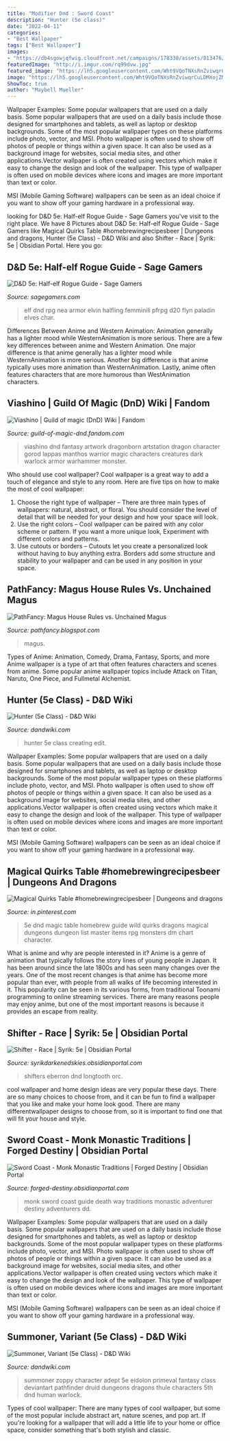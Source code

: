 ```yaml
---
title: "Modifier Dnd : Sword Coast"
description: "Hunter (5e class)"
date: "2022-04-11"
categories:
- "Best Wallpaper"
tags: ["Best Wallpaper"]
images:
- "https://db4sgowjqfwig.cloudfront.net/campaigns/178338/assets/813476/shifter.jpg?1514782345"
featuredImage: "http://i.imgur.com/rq99dvw.jpg"
featured_image: "https://lh5.googleusercontent.com/Wht9VQoTNXsRnZviwqrCuLDMXojZMQfJ4GRM6_sO3ke-o5KSl4PnWPO2CUJaPOfGmXP4ihvk8VYp7dMXw2eMn5YDJ83NIW1SYKuzK-VU4nOq6DDuPCzsXqP4RwtMVefAEVVlc8GE"
image: "https://lh5.googleusercontent.com/Wht9VQoTNXsRnZviwqrCuLDMXojZMQfJ4GRM6_sO3ke-o5KSl4PnWPO2CUJaPOfGmXP4ihvk8VYp7dMXw2eMn5YDJ83NIW1SYKuzK-VU4nOq6DDuPCzsXqP4RwtMVefAEVVlc8GE"
ShowToc: true
author: "Maybell Mueller"
---
```



Wallpaper Examples: Some popular wallpapers that are used on a daily basis.
Some popular wallpapers that are used on a daily basis include those designed for smartphones and tablets, as well as laptop or desktop backgrounds. Some of the most popular wallpaper types on these platforms include photo, vector, and MSI. 
Photo wallpaper is often used to show off photos of people or things within a given space. It can also be used as a background image for websites, social media sites, and other applications.Vector wallpaper is often created using vectors which make it easy to change the design and look of the wallpaper. This type of wallpaper is often used on mobile devices where icons and images are more important than text or color. 

MSI (Mobile Gaming Software) wallpapers can be seen as an ideal choice if you want to show off your gaming hardware in a professional way.

	

		
looking for D&amp;D 5e: Half-elf Rogue Guide - Sage Gamers you've visit to the right place. We have 8 Pictures about D&amp;D 5e: Half-elf Rogue Guide - Sage Gamers like Magical Quirks Table #homebrewingrecipesbeer | Dungeons and dragons, Hunter (5e Class) - D&amp;D Wiki and also Shifter - Race | Syrik: 5e | Obsidian Portal. Here you go:
		
    
## D&amp;D 5e: Half-elf Rogue Guide - Sage Gamers

<img loading=lazy src="https://lh5.googleusercontent.com/Wht9VQoTNXsRnZviwqrCuLDMXojZMQfJ4GRM6_sO3ke-o5KSl4PnWPO2CUJaPOfGmXP4ihvk8VYp7dMXw2eMn5YDJ83NIW1SYKuzK-VU4nOq6DDuPCzsXqP4RwtMVefAEVVlc8GE" onerror="this.onerror=null;this.src='https://tse1.mm.bing.net/th?id=OIP.lUfHJzfpwiZq06MS6pjEQQHaKe&amp;pid=15.1';" alt="D&amp;D 5e: Half-elf Rogue Guide - Sage Gamers">

_Source: sagegamers.com_

>elf dnd rpg nea armor elvin halfling femminili pfrpg d20 flyn paladin elves char. 

	

Differences Between Anime and Western Animation: Animation generally has a lighter mood while WesternAnimation is more serious.
There are a few key differences between anime and Western Animation. One major difference is that anime generally has a lighter mood while WesternAnimation is more serious. Another big difference is that anime typically uses more animation than WesternAnimation. Lastly, anime often features characters that are more humorous than WestAnimation characters.

    
## Viashino | Guild Of Magic (DnD) Wiki | Fandom

<img loading=lazy src="https://vignette.wikia.nocookie.net/guild-of-magic-dnd/images/1/14/Viashino.jpg/revision/latest/scale-to-width-down/326?cb=20181124002531" onerror="this.onerror=null;this.src='https://tse3.mm.bing.net/th?id=OIP.3WIrGdqzDaBR1E9x7usbdQAAAA&amp;pid=15.1';" alt="Viashino | Guild of magic (DnD) Wiki | Fandom">

_Source: guild-of-magic-dnd.fandom.com_

>viashino dnd fantasy artwork dragonborn artstation dragon character gorod lappas manthos warrior magic characters creatures dark warlock armor warhammer monster. 

	

Who should use cool wallpaper?
Cool wallpaper is a great way to add a touch of elegance and style to any room. Here are five tips on how to make the most of cool wallpaper: 
1) Choose the right type of wallpaper – There are three main types of wallpapers: natural, abstract, or floral. You should consider the level of detail that will be needed for your design and how your space will look. 
2) Use the right colors – Cool wallpaper can be paired with any color scheme or pattern. If you want a more unique look, Experiment with different colors and patterns. 
3) Use cutouts or borders – Cutouts let you create a personalized look without having to buy anything extra. Borders add some structure and stability to your wallpaper and can be used in any position in your space.

    
## PathFancy: Magus House Rules Vs. Unchained Magus

<img loading=lazy src="http://4.bp.blogspot.com/-S5hwaUXAWxM/VmZRn2Vpf-I/AAAAAAAAEEg/Sd_3G9qITM0/s1600/magus.jpg" onerror="this.onerror=null;this.src='https://tse1.mm.bing.net/th?id=OIP.oMZDJiTa6Y54DsEuBWGAIwHaLH&amp;pid=15.1';" alt="PathFancy: Magus House Rules vs. Unchained Magus">

_Source: pathfancy.blogspot.com_

>magus. 

	

Types of Anime: Animation, Comedy, Drama, Fantasy, Sports, and more
Anime wallpaper is a type of art that often features characters and scenes from anime. Some popular anime wallpaper topics include Attack on Titan, Naruto, One Piece, and Fullmetal Alchemist.

    
## Hunter (5e Class) - D&amp;D Wiki

<img loading=lazy src="http://i.imgur.com/rq99dvw.jpg" onerror="this.onerror=null;this.src='https://tse2.mm.bing.net/th?id=OIP.qiVKgNmx0qOTFWYRRRFhAwHaLH&amp;pid=15.1';" alt="Hunter (5e Class) - D&amp;D Wiki">

_Source: dandwiki.com_

>hunter 5e class creating edit. 

	

Wallpaper Examples: Some popular wallpapers that are used on a daily basis.
Some popular wallpapers that are used on a daily basis include those designed for smartphones and tablets, as well as laptop or desktop backgrounds. Some of the most popular wallpaper types on these platforms include photo, vector, and MSI. 
Photo wallpaper is often used to show off photos of people or things within a given space. It can also be used as a background image for websites, social media sites, and other applications.Vector wallpaper is often created using vectors which make it easy to change the design and look of the wallpaper. This type of wallpaper is often used on mobile devices where icons and images are more important than text or color. 

MSI (Mobile Gaming Software) wallpapers can be seen as an ideal choice if you want to show off your gaming hardware in a professional way.

    
## Magical Quirks Table #homebrewingrecipesbeer | Dungeons And Dragons

<img loading=lazy src="https://i.pinimg.com/736x/07/bb/b3/07bbb34ed2d70479439ba89eb22f5e3f.jpg" onerror="this.onerror=null;this.src='https://tse3.mm.bing.net/th?id=OIP.8PMeNjTpqWkCLj96lqM6KAHaKe&amp;pid=15.1';" alt="Magical Quirks Table #homebrewingrecipesbeer | Dungeons and dragons">

_Source: in.pinterest.com_

>5e dnd magic table homebrew guide wild quirks dragons magical dungeons dungeon list master items rpg monsters dm chart character. 

	

What is anime and why are people interested in it?
Anime is a genre of animation that typically follows the story lines of young people in Japan. It has been around since the late 1800s and has seen many changes over the years. One of the most recent changes is that anime has become more popular than ever, with people from all walks of life becoming interested in it. This popularity can be seen in its various forms, from traditional Toonami programming to online streaming services. There are many reasons people may enjoy anime, but one of the most important reasons is because it provides an escape from reality.

    
## Shifter - Race | Syrik: 5e | Obsidian Portal

<img loading=lazy src="https://db4sgowjqfwig.cloudfront.net/campaigns/178338/assets/813476/shifter.jpg?1514782345" onerror="this.onerror=null;this.src='https://tse2.mm.bing.net/th?id=OIP.9Ar03IrWdNNSzOd5DipkFgAAAA&amp;pid=15.1';" alt="Shifter - Race | Syrik: 5e | Obsidian Portal">

_Source: syrikdarkenedskies.obsidianportal.com_

>shifters eberron dnd longtooth orc. 

	

cool wallpaper and home design ideas are very popular these days. There are so many choices to choose from, and it can be fun to find a wallpaper that you like and make your home look good. There are many differentwallpaper designs to choose from, so it is important to find one that will fit your house and style.

    
## Sword Coast - Monk Monastic Traditions | Forged Destiny | Obsidian Portal

<img loading=lazy src="https://db4sgowjqfwig.cloudfront.net/campaigns/128661/assets/570175/sc_monk.jpg?1458335225" onerror="this.onerror=null;this.src='https://tse4.mm.bing.net/th?id=OIP.7KMFJDKWRD6_XIltb2KRggHaM0&amp;pid=15.1';" alt="Sword Coast - Monk Monastic Traditions | Forged Destiny | Obsidian Portal">

_Source: forged-destiny.obsidianportal.com_

>monk sword coast guide death way traditions monastic adventurer destiny adventurers dd. 

	

Wallpaper Examples: Some popular wallpapers that are used on a daily basis.
Some popular wallpapers that are used on a daily basis include those designed for smartphones and tablets, as well as laptop or desktop backgrounds. Some of the most popular wallpaper types on these platforms include photo, vector, and MSI. 
Photo wallpaper is often used to show off photos of people or things within a given space. It can also be used as a background image for websites, social media sites, and other applications.Vector wallpaper is often created using vectors which make it easy to change the design and look of the wallpaper. This type of wallpaper is often used on mobile devices where icons and images are more important than text or color. 

MSI (Mobile Gaming Software) wallpapers can be seen as an ideal choice if you want to show off your gaming hardware in a professional way.

    
## Summoner, Variant (5e Class) - D&amp;D Wiki

<img loading=lazy src="https://i.imgur.com/UFd43hn.jpg" onerror="this.onerror=null;this.src='https://tse2.mm.bing.net/th?id=OIP.GMvcuZotiUiP5qO0n3baGQHaKd&amp;pid=15.1';" alt="Summoner, Variant (5e Class) - D&amp;D Wiki">

_Source: dandwiki.com_

>summoner zoppy character adept 5e eidolon primeval fantasy class deviantart pathfinder druid dungeons dragons thule characters 5th dnd human warlock. 

	

Types of cool wallpaper:
There are many types of cool wallpaper, but some of the most popular include abstract art, nature scenes, and pop art. If you're looking for a wallpaper that will add a little life to your home or office space, consider something that's both stylish and classic.

